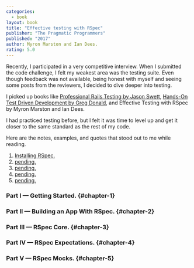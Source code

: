 ```yaml
---
categories:
  - book
layout: book
title: "Effective testing with RSpec"
publisher: "The Pragmatic Programmers"
published: "2017"
author: Myron Marston and Ian Dees.
rating: 5.0
---
```


Recently, I participated in a very competitive interview. When I submitted the code challenge, I felt my weakest area was the testing suite. Even though feedback was not available, being honest with myself and seeing some posts from the reviewers, I decided to dive deeper into testing. 

I picked up books like [Professional Rails Testing by Jason Swett](/2025/02/05/professional-rails-testing.html), [Hands-On Test Driven Development by Greg Donald](/2025/03/16-hands-on-tdd-rails.html), and Effective Testing with RSpec by Myron Marston and Ian Dees.

I had practiced testing before, but I felt it was time to level up and get it closer to the same standard as the rest of my code.

Here are the notes, examples, and quotes that stood out to me while reading.


1. [Installing RSpec.](#chapter-1)
2. [pending.](#chapter-2)
3. [pending.](#chapter-3)
4. [pending.](#chapter-4)
5. [pending.](#chapter-5)



### Part I — Getting Started. {#chapter-1}

### Part II — Building an App With RSpec. {#chapter-2}

### Part III — RSpec Core. {#chapter-3}

### Part IV — RSpec Expectations. {#chapter-4}

### Part V — RSpec Mocks. {#chapter-5}

